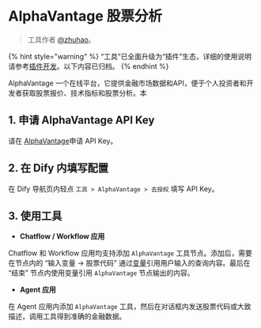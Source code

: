 # AlphaVantage 股票分析

> 工具作者 [@zhuhao](https://github.com/hwzhuhao)。

{% hint style="warning" %}
“工具”已全面升级为“插件”生态，详细的使用说明请参考[插件开发](https://docs.dify.ai/zh-hans/plugins/quick-start/install-plugins)。以下内容已归档。
{% endhint %}

AlphaVantage 一个在线平台，它提供金融市场数据和API，便于个人投资者和开发者获取股票报价、技术指标和股票分析。本

## 1. 申请 AlphaVantage API Key

请在 [AlphaVantage](https://www.alphavantage.co/support/#api-key)申请 API Key。

## 2. 在 Dify 内填写配置

在 Dify 导航页内轻点 `工具 > AlphaVantage > 去授权` 填写 API Key。

## 3. 使用工具

- **Chatflow / Workflow 应用**

Chatflow 和 Workflow 应用均支持添加 `AlphaVantage` 工具节点。添加后，需要在节点内的 “输入变量 → 股票代码” 通过[变量](https://docs.dify.ai/v/zh-hans/guides/workflow/variables)引用用户输入的查询内容。最后在 “结束” 节点内使用变量引用 `AlphaVantage` 节点输出的内容。

- **Agent 应用**

在 Agent 应用内添加 `AlphaVantage` 工具，然后在对话框内发送股票代码或大致描述，调用工具得到准确的金融数据。
